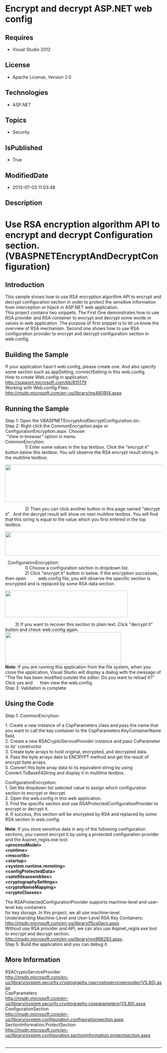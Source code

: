 # Encrypt and decrypt ASP.NET web config
## Requires
* Visual Studio 2012
## License
* Apache License, Version 2.0
## Technologies
* ASP.NET
## Topics
* Security
## IsPublished
* True
## ModifiedDate
* 2013-07-03 11:03:48
## Description

<h1>Use RSA encryption algorithm API to encrypt and decrypt Configuration section. (VBASPNETEncryptAndDecryptConfiguration)</h1>
<h2>Introduction</h2>
<p class="MsoNormal">This sample shows how to use RSA encryption algorithm API to encrypt and decrypt configuration section in order to protect the sensitive information from interception or hijack in ASP.NET web application.<br>
This project contains two snippets. The First One demonstrates how to use RSA provider and RSA container to encrypt and decrypt some words or values in web application. The purpose of first snippet is to let us know the overview of RSA mechanism. Second one
 shows how to use RSA configuration provider to encrypt and decrypt configuration section in web.config.</p>
<h2>Building the Sample</h2>
<p class="MsoNormal">If your application hasn't web.config, please create one. And also specify some section such as appSetting, connectSetting in this web.config.<br>
How to create Web.config in application: <br>
<a href="http://support.microsoft.com/kb/815179">http://support.microsoft.com/kb/815179</a><br>
Working with Web.config Files: <br>
<a href="http://msdn.microsoft.com/en-us/library/ms460914.aspx">http://msdn.microsoft.com/en-us/library/ms460914.aspx</a><span style="">
</span></p>
<h2>Running the Sample</h2>
<p class="MsoNormal">Step 1: Open the VBASPNETEncryptAndDecryptConfiguration.sln.<br>
Step 2: Right click the CommonEncryption.aspx or ConfigurationEncryption.aspx. Choose<br>
<span style="">&nbsp;</span>&quot;View in browser&quot; option in menu.<br>
CommonEncrytion:<br>
<span style="">&nbsp;&nbsp;&nbsp;&nbsp;&nbsp;&nbsp;&nbsp;&nbsp;&nbsp;&nbsp;&nbsp;&nbsp;&nbsp;&nbsp;&nbsp; </span>1) Enter some values in the top textbox. Click the &quot;encrypt it&quot; button below this textbox. You will observe the RSA encrypt result string in the multiline textbox.</p>
<p class="MsoNormal"><span style=""><img src="/site/view/file/91608/1/image.png" alt="" width="575" height="120" align="middle">
</span></p>
<p class="MsoNormal"><span style="">&nbsp;&nbsp;&nbsp;&nbsp;&nbsp;&nbsp;&nbsp;&nbsp;&nbsp;&nbsp;&nbsp;&nbsp;&nbsp;&nbsp;&nbsp; </span>2) Then you can click another button in this page named &quot;decrypt it&quot;.<span style="">&nbsp;
</span>And the decrypt result will show on next multiline textbox. You will find that this string is equal to the value which you first entered in the top textbox.</p>
<p class="MsoNormal"><span style=""><img src="/site/view/file/91609/1/image.png" alt="" width="575" height="77" align="middle">
</span></p>
<p class="MsoNormal"></p>
<p class="MsoNormal"><span style="">&nbsp; </span>ConfigurationEncryption:<br>
<span style="">&nbsp;&nbsp;&nbsp;&nbsp;&nbsp;&nbsp;&nbsp;&nbsp;&nbsp;&nbsp;&nbsp;&nbsp;&nbsp;&nbsp;&nbsp; </span>1) Choose a configuration section in dropdown list.<br>
<span style="">&nbsp;&nbsp;&nbsp;&nbsp;&nbsp;&nbsp;&nbsp;&nbsp;&nbsp;&nbsp;&nbsp;&nbsp;&nbsp;&nbsp;&nbsp; </span>2) Click &quot;encrypt it&quot; button in below. If the encryption successes, then open<span style="">&nbsp;&nbsp;&nbsp;&nbsp;&nbsp;&nbsp;&nbsp;&nbsp;&nbsp;
</span>web.config file, you will observe the specific section is encrypted and is replaced by some RSA data section.</p>
<p class="MsoNormal"><span style=""><img src="/site/view/file/91610/1/image.png" alt="" width="394" height="86" align="middle">
</span><span style="">&nbsp;&nbsp;&nbsp;&nbsp;&nbsp;&nbsp; </span></p>
<p class="MsoNormal"><span style="">&nbsp;&nbsp;&nbsp;&nbsp;&nbsp;&nbsp;&nbsp; </span>3) If you want to recover this section to plain text. Click &quot;decrypt it&quot; button and check web.config again.<br>
<span style=""><img src="/site/view/file/91611/1/image.png" alt="" width="373" height="103" align="middle">
</span><br>
<b style=""><span style="">Note</span></b><span style="">: If you are running this application from the file system, when you close the application, Visual Studio will display a dialog with the message of &quot;The file has been modified outside the editor.
 Do you want to reload it?&quot; Click yes and <span style="">&nbsp;&nbsp;&nbsp;&nbsp; </span>then view the web.config.</span><br>
Step 3: Validation is complete.</p>
<h2>Using the Code</h2>
<p class="MsoNormal">Step 1: CommonEncrytion:</p>
<p class="MsoNormal">1. Create a new instance of a CspParameters class and pass the name that you want to call the key container to the CspParameters.KeyContainerName field.<br>
2. Create a new RSACryptoServiceProvider instance and pass CsParameter to its' constructor.<br>
3. Create byte arrays to hold original, encrypted, and decrypted data.<br>
4. Pass the byte arrays data to ENCRYPT method and get the result of encrypt byte arrays.<br>
5. Convert this byte array data to its equivalent string by using Convert.ToBase64String and display it in multiline textbox.</p>
<p class="MsoNormal">ConfigurationEncryption: <br>
1. Get the dropdown list selected value to assign which configuration section to encrypt or decrypt.<br>
2. Open the web.config in this web application. <br>
3. Find the specific section and use RSAProtectedConfigurationProvider to encrypt or decrypt it.<br>
4. If success, this section will be encrypted by RSA and replaced by some RSA section in web.config.</p>
<p class="MsoNormal"><b style="">Note</b>: If you store sensitive data in any of the following configuration sections, you cannot encrypt it by using a protected configuration provider and the Aspnet_regiis.exe tool:
<br>
<b style="">&lt;processModel&gt;<br>
&lt;runtime&gt;<br>
&lt;mscorlib&gt;<br>
&lt;startup&gt;<br>
&lt;system.runtime.remoting&gt;<br>
&lt;configProtectedData&gt;<br>
&lt;satelliteassemblies&gt;<br>
&lt;cryptographySettings&gt;<br>
&lt;cryptoNameMapping&gt;<br>
&lt;cryptoClasses&gt;</b></p>
<p class="MsoNormal">The RSAProtectedConfigurationProvider supports machine-level and user-level key containers<br>
for key storage. In this project, we all use machine-level.<br>
Understanding Machine-Level and User-Level RSA Key Containers: <br>
<a href="http://msdn.microsoft.com/en-us/library/f5cs0acs.aspx">http://msdn.microsoft.com/en-us/library/f5cs0acs.aspx</a>.<br>
Without use RSA provider and API, we can also use Aspnet_regiis.exe tool to encrypt and decrypt section.<br>
<a href="http://msdn.microsoft.com/en-us/library/ms998283.aspx">http://msdn.microsoft.com/en-us/library/ms998283.aspx</a>.<br>
Step <span style="">5</span>: Build the application and you can debug it.</p>
<h2>More Information</h2>
<p class="MsoNormal">RSACryptoServiceProvider<br>
<a href="http://msdn.microsoft.com/en-us/library/system.security.cryptography.rsacryptoserviceprovider(VS.80).aspx">http://msdn.microsoft.com/en-us/library/system.security.cryptography.rsacryptoserviceprovider(VS.80).aspx</a><br>
CspParameters<br>
<a href="http://msdn.microsoft.com/en-us/library/system.security.cryptography.cspparameters(VS.80).aspx">http://msdn.microsoft.com/en-us/library/system.security.cryptography.cspparameters(VS.80).aspx</a><br>
ConfigurationSection<br>
<a href="http://msdn.microsoft.com/en-us/library/system.configuration.configurationsection.aspx">http://msdn.microsoft.com/en-us/library/system.configuration.configurationsection.aspx</a><br>
SectionInformation.ProtectSection <br>
<a href="http://msdn.microsoft.com/en-us/library/system.configuration.sectioninformation.protectsection.aspx">http://msdn.microsoft.com/en-us/library/system.configuration.sectioninformation.protectsection.aspx</a><br style="">
<br style="">
<span style=""></span></p>
<hr>
<div><a href="http://go.microsoft.com/?linkid=9759640" style="margin-top:3px"><img alt="" src="http://bit.ly/onecodelogo">
</a></div>
